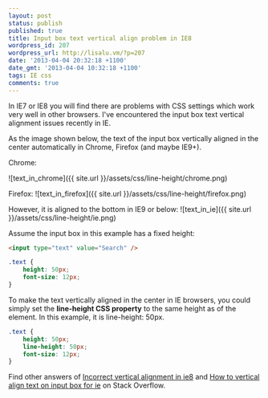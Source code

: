 ```yaml
---
layout: post
status: publish
published: true
title: Input box text vertical align problem in IE8
wordpress_id: 207
wordpress_url: http://lisalu.vm/?p=207
date: '2013-04-04 20:32:18 +1100'
date_gmt: '2013-04-04 10:32:18 +1100'
tags: IE css
comments: true
---
```

In IE7 or IE8 you will find there are problems with CSS settings which work very well in other browsers.
I've encountered the input box text vertical alignment issues recently in IE.

As the image shown below, the text of the input box vertically aligned in the center automatically in Chrome, Firefox (and maybe IE9+).

Chrome:

![text_in_chrome]({{ site.url }}/assets/css/line-height/chrome.png)

Firefox:
![text_in_firefox]({{ site.url }}/assets/css/line-height/firefox.png)

However, it is aligned to the bottom in IE9 or below:
![text_in_ie]({{ site.url }}/assets/css/line-height/ie.png)

Assume the input box in this example has a fixed height:
```html
<input type="text" value="Search" />
```
```css
.text {
    height: 50px;
    font-size: 12px;
}
```

To make the text vertically aligned in the center in IE browsers, you could simply set the **line-height CSS property** to the same height as of the element. In this example, it is line-height: 50px.
```css
.text {
    height: 50px;
    line-height: 50px;
    font-size: 12px;
}
```

Find other answers of [Incorrect vertical alignment in ie8](http://stackoverflow.com/questions/3893256/incorrect-vertical-alignment-in-ie8) and [How to vertical align text on input box for ie](http://stackoverflow.com/questions/6412696/how-to-vertical-align-text-on-this-input-box-for-ie) on Stack Overflow.
